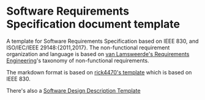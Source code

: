 # Software Requirements Specification document template

A template for Software Requirements Specification based on IEEE 830, and ISO/IEC/IEEE 29148:{2011,2017}. The non-functional requirement organization and language is based on [van Lamsweerde's Requirements Engineering](https://www.wiley.com/en-us/Requirements+Engineering%3A+From+System+Goals+to+UML+Models+to+Software+Specifications-p-9780470012703)'s taxonomy of non-functional requirements.

The markdown format is based on [rick4470's template](https://github.com/rick4470/IEEE-SRS-Tempate) which is based on IEEE 830.

There's also a [Software Design Description Template](https://github.com/jam01/SDD-Template)
